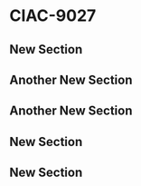 # CIAC-9027

## New Section

## Another New Section
## Another New Section
## New Section

## New Section
